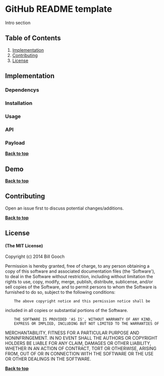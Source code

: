 # GitHub README template

Intro section

## Table of Contents

1. [Implementation](#implementation)
1. [Contributing](#contributing)
1. [License](#license)


## Implementation

### Dependencys

### Installation

### Usage

### API

### Payload

**[Back to top](#table-of-contents)**

## Demo


**[Back to top](#table-of-contents)**

## Contributing

Open an issue first to discuss potential changes/additions.

**[Back to top](#table-of-contents)**

## License

#### (The MIT License)

Copyright (c) 2014 Bill Gooch

Permission is hereby granted, free of charge, to any person obtaining
a copy of this software and associated documentation files (the
'Software'), to deal in the Software without restriction, including
without limitation the rights to use, copy, modify, merge, publish,
        distribute, sublicense, and/or sell copies of the Software, and to
permit persons to whom the Software is furnished to do so, subject to
the following conditions:

        The above copyright notice and this permission notice shall be
included in all copies or substantial portions of the Software.

        THE SOFTWARE IS PROVIDED 'AS IS', WITHOUT WARRANTY OF ANY KIND,
        EXPRESS OR IMPLIED, INCLUDING BUT NOT LIMITED TO THE WARRANTIES OF
MERCHANTABILITY, FITNESS FOR A PARTICULAR PURPOSE AND NONINFRINGEMENT.
        IN NO EVENT SHALL THE AUTHORS OR COPYRIGHT HOLDERS BE LIABLE FOR ANY
CLAIM, DAMAGES OR OTHER LIABILITY, WHETHER IN AN ACTION OF CONTRACT,
        TORT OR OTHERWISE, ARISING FROM, OUT OF OR IN CONNECTION WITH THE
SOFTWARE OR THE USE OR OTHER DEALINGS IN THE SOFTWARE.

**[Back to top](#table-of-contents)**








